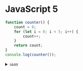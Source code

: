 # JavaScript 5

```javascript
function counter() {
    count = 0;
    for (let i = 0; i < 5; i++) {
        count++;
    }
    return count;
}
console.log(counter());
```

<details>
<summary>เฉลย</summary>

## เฉลย

let count = 0;

</details>